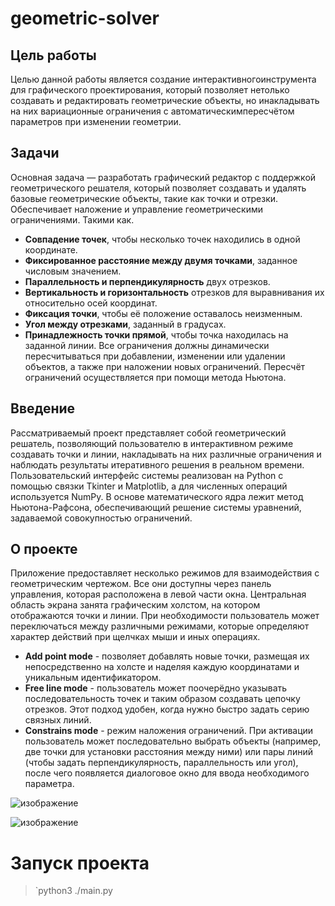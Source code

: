 # geometric-solver

## Цель работы
Целью данной работы является создание интерактивногоинструмента для графического проектирования, который позволяет нетолько создавать и редактировать геометрические объекты, но инакладывать на них вариационные ограничения с автоматическимпересчётом параметров при изменении геометрии.

## Задачи

Основная задача — разработать графический редактор с поддержкой геометрического решателя, который позволяет создавать и удалять базовые геометрические объекты, такие как точки и отрезки. Обеспечивает наложение и управление геометрическими ограничениями. Такими как.
* **Совпадение точек**, чтобы несколько точек находились в одной координате.
* **Фиксированное расстояние между двумя точками**, заданное числовым значением.
* **Параллельность и перпендикулярность** двух отрезков.
* **Вертикальность и горизонтальность** отрезков для выравнивания их относительно осей координат.
* **Фиксация точки**, чтобы её положение оставалось неизменным.
* **Угол между отрезками**, заданный в градусах.
* **Принадлежность точки прямой**, чтобы точка находилась на заданной линии.
Все ограничения должны динамически пересчитываться при добавлении, изменении или удалении объектов, а также при наложении новых ограничений. Пересчёт ограничений осуществляется при помощи метода Ньютона.

## Введение

Рассматриваемый проект представляет собой геометрический решатель, позволяющий пользователю в интерактивном режиме создавать точки и линии, накладывать на них различные ограничения и наблюдать результаты итеративного решения в реальном времени. Пользовательский интерфейс системы реализован на Python с помощью связки Tkinter и Matplotlib, а для численных операций используется NumPy. В основе математического ядра лежит метод Ньютона-Рафсона, обеспечивающий решение системы уравнений, задаваемой совокупностью ограничений.


## О проекте
Приложение предоставляет несколько режимов для взаимодействия с геометрическим чертежом. Все они доступны через панель управления, которая расположена в левой части окна. Центральная область экрана занята графическим холстом, на котором отображаются точки и линии. При необходимости пользователь может переключаться между различными режимами, которые определяют характер действий при щелчках мыши и иных операциях.
  * **Add point mode** - позволяет добавлять новые точки, размещая их непосредственно на холсте и наделяя каждую координатами и уникальным идентификатором.
  * **Free line mode** - пользователь может поочерёдно указывать последовательность точек и таким образом создавать цепочку отрезков. Этот подход удобен, когда нужно быстро задать серию связных линий.
  * **Constrains mode** - режим наложения ограничений. При активации пользователь может последовательно выбрать объекты (например, две точки для установки расстояния между ними) или пары линий (чтобы задать перпендикулярность, параллельность или угол), после чего появляется диалоговое окно для ввода необходимого параметра.

![изображение](https://github.com/user-attachments/assets/08863e60-ab61-4823-98f4-7cbb5c52172c)

![изображение](https://github.com/user-attachments/assets/f88107f2-1d73-4091-8ed7-56cf8414e74f)

# Запуск проекта 
> `python3 ./main.py
